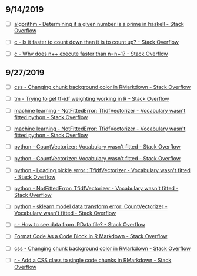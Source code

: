 ## 9/14/2019

- [ ] [algorithm - Determining if a given number is a prime in haskell - Stack Overflow](https://stackoverflow.com/questions/4690762/determining-if-a-given-number-is-a-prime-in-haskell)

- [ ] [c - Is it faster to count down than it is to count up? - Stack Overflow](chrome-extension://klbibkeccnjlkjkiokjodocebajanakg/suspended.html#ttl=c%20-%20Is%20it%20faster%20to%20count%20down%20than%20it%20is%20to%20count%20up%3F%20-%20Stack%20Overflow&pos=0&uri=https://stackoverflow.com/questions/2823043/is-it-faster-to-count-down-than-it-is-to-count-up/2823095#2823095)

- [ ] [c - Why does n++ execute faster than n=n+1? - Stack Overflow](https://stackoverflow.com/questions/2884762/why-does-n-execute-faster-than-n-n1)



## 9/27/2019

- [ ] [css - Changing chunk background color in RMarkdown - Stack Overflow](https://stackoverflow.com/questions/41030477/changing-chunk-background-color-in-rmarkdown)

- [ ] [tm - Trying to get tf-idf weighting working in R - Stack Overflow](https://stackoverflow.com/questions/14820590/trying-to-get-tf-idf-weighting-working-in-r)

- [ ] [machine learning - NotFittedError: TfidfVectorizer - Vocabulary wasn't fitted python - Stack Overflow](https://stackoverflow.com/questions/49034284/notfittederror-tfidfvectorizer-vocabulary-wasnt-fitted-python)

- [ ] [machine learning - NotFittedError: TfidfVectorizer - Vocabulary wasn't fitted python - Stack Overflow](https://stackoverflow.com/questions/49034284/notfittederror-tfidfvectorizer-vocabulary-wasnt-fitted-python?noredirect=1&lq=1)

- [ ] [python - CountVectorizer: Vocabulary wasn't fitted - Stack Overflow](https://stackoverflow.com/questions/32674380/countvectorizer-vocabulary-wasnt-fitted)

- [ ] [python - CountVectorizer: Vocabulary wasn't fitted - Stack Overflow](https://stackoverflow.com/questions/32674380/countvectorizer-vocabulary-wasnt-fitted?rq=1)

- [ ] [python - Loading pickle error : TfidfVectorizer - Vocabulary wasn't fitted - Stack Overflow](https://stackoverflow.com/questions/44838942/loading-pickle-error-tfidfvectorizer-vocabulary-wasnt-fitted)

- [ ] [python - NotFittedError: TfidfVectorizer - Vocabulary wasn't fitted - Stack Overflow](https://tabmemfree.appspot.com/blank.html#title=python%20-%20NotFittedError%3A%20TfidfVectorizer%20-%20Vocabulary%20wasn't%20fitted%20-%20Stack%20Overflow&icon=https%3A%2F%2Fcdn.sstatic.net%2FSites%2Fstackoverflow%2Fimg%2Ffavicon.ico%3Fv%3D4f32ecc8f43d)

- [ ] [python - sklearn model data transform error: CountVectorizer - Vocabulary wasn't fitted - Stack Overflow](https://stackoverflow.com/questions/49547715/sklearn-model-data-transform-error-countvectorizer-vocabulary-wasnt-fitted)

- [ ] [r - How to see data from .RData file? - Stack Overflow](https://stackoverflow.com/questions/7270544/how-to-see-data-from-rdata-file)

- [ ] [Format Code As a Code Block in R Markdown - Stack Overflow](https://stackoverflow.com/questions/47663792/format-code-as-a-code-block-in-r-markdown)

- [ ] [css - Changing chunk background color in RMarkdown - Stack Overflow](https://tabmemfree.appspot.com/blank.html#title=css%20-%20Changing%20chunk%20background%20color%20in%20RMarkdown%20-%20Stack%20Overflow&icon=https%3A%2F%2Fcdn.sstatic.net%2FSites%2Fstackoverflow%2Fimg%2Ffavicon.ico%3Fv%3D4f32ecc8f43d)

- [ ] [r - Add a CSS class to single code chunks in RMarkdown - Stack Overflow](https://stackoverflow.com/questions/37944197/add-a-css-class-to-single-code-chunks-in-rmarkdown)
